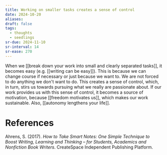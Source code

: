 ```yaml
---
title: Working on smaller tasks creates a sense of control
date: 2024-10-20
aliases: 
draft: false
tags:
  - thoughts
  - seedlings
sr-due: 2024-11-10
sr-interval: 14
sr-ease: 270
---
```

When we [[break down your work into small and clearly separated tasks]], it becomes easy (e.g. [[writing can be easy]]). This is because we can change course if necessary or just because we want to. We are not forced to do anything we don't want to do. This creates a sense of control, which, in turn, stirs us towards pursuing what we really are passionate about. If our work provides us with this sense of control, it becomes a source of motivation, because [[freedom motivates us]], which makes our work sustainable. Also, [[autonomy lengthens your life]].

# References

Ahrens, S. (2017). *How to Take Smart Notes: One Simple Technique to Boost Writing, Learning and Thinking – for Students, Academics and Nonfiction Book Writers*. CreateSpace Independent Publishing Platform.

